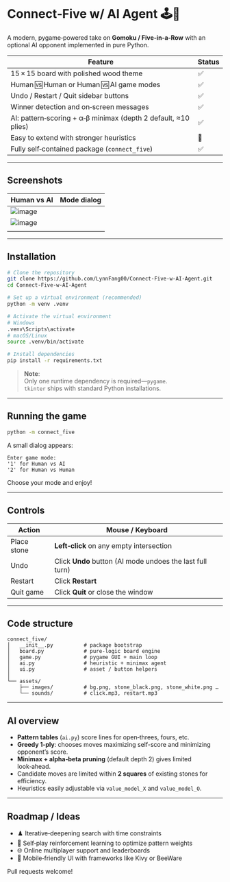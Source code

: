 # Connect‑Five w/ AI Agent 🕹️🤖

A modern, pygame‑powered take on **Gomoku / Five‑in‑a‑Row** with an optional AI opponent implemented in pure Python.

| Feature                                                            | Status |
| ------------------------------------------------------------------ | ------ |
| 15 × 15 board with polished wood theme                             | ✅     |
| Human 🆚 Human or Human 🆚 AI game modes                           | ✅     |
| Undo / Restart / Quit sidebar buttons                              | ✅     |
| Winner detection and on‑screen messages                            | ✅     |
| AI: pattern‑scoring + α‑β minimax (depth 2 default, ≈10 plies)     | ✅     |
| Easy to extend with stronger heuristics                            | 🚧     |
| Fully self‑contained package (`connect_five`)                      | ✅     |

---

## Screenshots

| Human vs AI                                                                                  | Mode dialog                                 |
| ---------------------------------------------------------------------------------------------| ------------------------------------------- |
|![image](https://github.com/user-attachments/assets/9a996f0a-da44-4d2f-8925-73b4b32a6fef)
 | ![image](https://github.com/user-attachments/assets/ad2029d6-2831-448a-9904-ed7474306f6f)
      |

---

## Installation

```bash
# Clone the repository
git clone https://github.com/LynnFang00/Connect-Five-w-AI-Agent.git
cd Connect-Five-w-AI-Agent

# Set up a virtual environment (recommended)
python -m venv .venv

# Activate the virtual environment
# Windows
.venv\Scripts\activate
# macOS/Linux
source .venv/bin/activate

# Install dependencies
pip install -r requirements.txt
```

> **Note**:  
> Only one runtime dependency is required—`pygame`.  
> `tkinter` ships with standard Python installations.

---

## Running the game

```bash
python -m connect_five
```

A small dialog appears:

```
Enter game mode:
'1' for Human vs AI
'2' for Human vs Human
```

Choose your mode and enjoy!

---

## Controls

| Action      | Mouse / Keyboard                           |
| ----------- | ------------------------------------------ |
| Place stone | **Left‑click** on any empty intersection   |
| Undo        | Click **Undo** button (AI mode undoes the last full turn) |
| Restart     | Click **Restart**                          |
| Quit game   | Click **Quit** or close the window         |

---

## Code structure

```
connect_five/
│   __init__.py          # package bootstrap
│   board.py             # pure‑logic board engine
│   game.py              # pygame GUI + main loop
│   ai.py                # heuristic + minimax agent
│   ui.py                # asset / button helpers
│
└── assets/
    ├── images/          # bg.png, stone_black.png, stone_white.png …
    └── sounds/          # click.mp3, restart.mp3
```

---

## AI overview

* **Pattern tables** (`ai.py`) score lines for open‑threes, fours, etc.
* **Greedy 1‑ply**: chooses moves maximizing self-score and minimizing opponent’s score.
* **Minimax + alpha‑beta pruning** (default depth 2) gives limited look‑ahead.
* Candidate moves are limited within **2 squares** of existing stones for efficiency.
* Heuristics easily adjustable via `value_model_X` and `value_model_O`.

---

## Roadmap / Ideas

- ♟️ Iterative‑deepening search with time constraints  
- 🧠 Self‑play reinforcement learning to optimize pattern weights  
- 🌐 Online multiplayer support and leaderboards  
- 📲 Mobile‑friendly UI with frameworks like Kivy or BeeWare  

Pull requests welcome!


